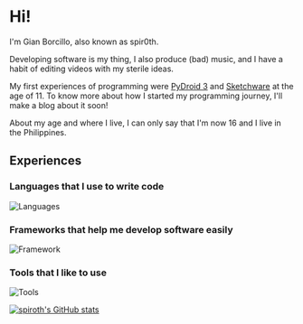 # Hi!
I'm Gian Borcillo, also known as spir0th.

Developing software is my thing, I also produce (bad) music, and I have a habit of editing videos with my sterile ideas.

My first experiences of programming were [PyDroid 3](https://play.google.com/store/apps/details?id=ru.iiec.pydroid3) and [Sketchware](https://play.google.com/store/apps/details?id=com.besome.sketch) at the age of 11. To know more about how I started my programming journey, I'll make a blog about it soon!

About my age and where I live, I can only say that I'm now 16 and I live in the Philippines.

## Experiences
### Languages that I use to write code
![Languages](https://skillicons.dev/icons?i=bash,c,cpp,cs,css,html,java,js,kotlin,md,powershell,py,sass)

### Frameworks that help me develop software easily
![Framework](https://skillicons.dev/icons?i=dotnet,electron,firebase,flutter,godot,gtk,qt,react,supabase,tauri)

### Tools that I like to use
![Tools](https://skillicons.dev/icons?i=androidstudio,cmake,git,gradle,idea,visualstudio,vscode)

[![spiroth's GitHub stats](https://github-readme-stats.vercel.app/api?username=spiroth&show_icons=true&theme=transparent)](https://github.com/spiroth)